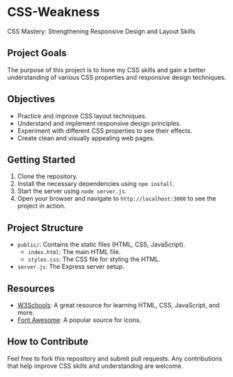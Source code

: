 # CSS-Weakness
CSS Mastery: Strengthening Responsive Design and Layout Skills

## Project Goals
The purpose of this project is to hone my CSS skills and gain a better understanding of various CSS properties and responsive design techniques.

## Objectives
- Practice and improve CSS layout techniques.
- Understand and implement responsive design principles.
- Experiment with different CSS properties to see their effects.
- Create clean and visually appealing web pages.

## Getting Started
1. Clone the repository.
2. Install the necessary dependencies using `npm install`.
3. Start the server using `node server.js`.
4. Open your browser and navigate to `http://localhost:3000` to see the project in action.

## Project Structure
- `public/`: Contains the static files (HTML, CSS, JavaScript).
  - `index.html`: The main HTML file.
  - `styles.css`: The CSS file for styling the HTML.
- `server.js`: The Express server setup.

## Resources
- [W3Schools](https://www.w3schools.com/): A great resource for learning HTML, CSS, JavaScript, and more.
- [Font Awesome](https://fontawesome.com/): A popular source for icons.

## How to Contribute
Feel free to fork this repository and submit pull requests. Any contributions that help improve CSS skills and understanding are welcome.
